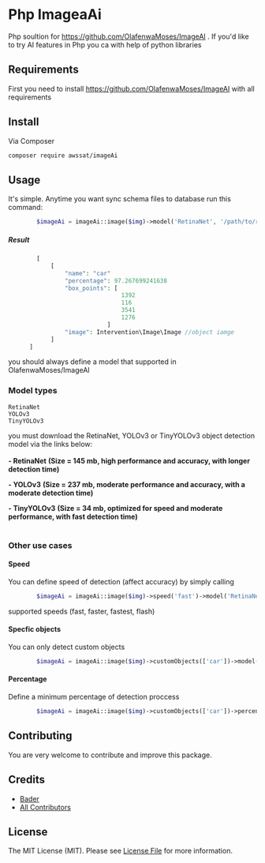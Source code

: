 # Php ImageaAi

Php soultion for https://github.com/OlafenwaMoses/ImageAI . If you'd like to try AI features in Php you ca with help of python libraries

## Requirements 
 First you need to install https://github.com/OlafenwaMoses/ImageAI with all requirements 
## Install

Via Composer
```bash
composer require awssat/imageAi
```


## Usage

It's simple. Anytime you want sync schema files to database run this command:
```php
        $imageAi = imageAi::image($img)->model('RetinaNet', '/path/to/resnet50_coco_best_v2.0.1.h5')->detect();
```
##### Result

```php
        [
            [
                "name": "car"
                "percentage": 97.267699241638
                "box_points": [
                                1392
                                116
                                3541
                                1276
                            ]
                "image": Intervention\Image\Image //object iamge
            ]
      ]
```

you should always define a model that supported in OlafenwaMoses/ImageAI 

### Model types

```
RetinaNet
YOLOv3
TinyYOLOv3
```

you must download the RetinaNet, YOLOv3 or TinyYOLOv3 object detection model via the links below: <br> <br>
 <span><b>- <a href="https://github.com/OlafenwaMoses/ImageAI/releases/download/1.0/resnet50_coco_best_v2.0.1.h5" style="text-decoration: none;" >RetinaNet</a></b> <b>(Size = 145 mb, high performance and accuracy, with longer detection time) </b></span> <br>

<span><b>- <a href="https://github.com/OlafenwaMoses/ImageAI/releases/download/1.0/yolo.h5" style="text-decoration: none;" >YOLOv3</a></b> <b>(Size = 237 mb, moderate performance and accuracy, with a moderate detection time) </b></span> <br>

<span><b>- <a href="https://github.com/OlafenwaMoses/ImageAI/releases/download/1.0/yolo-tiny.h5" style="text-decoration: none;" >TinyYOLOv3</a></b> <b>(Size = 34 mb, optimized for speed and moderate performance, with fast detection time) </b></span> <br><br>

### Other use cases

#### Speed
You can define speed of detection (affect accuracy) by simply calling

```php
        $imageAi = imageAi::image($img)->speed('fast')->model('RetinaNet', '/path/to/resnet50_coco_best_v2.0.1.h5')->detect();
```

supported speeds (fast, faster, fastest, flash)

#### Specfic objects

You can only detect custom objects

```php
        $imageAi = imageAi::image($img)->customObjects(['car'])->model('RetinaNet', '/path/to/resnet50_coco_best_v2.0.1.h5')->detect();
```

#### Percentage

Define a minimum percentage of detection proccess

```php
        $imageAi = imageAi::image($img)->customObjects(['car'])->percentage(90)->model('RetinaNet', '/path/to/resnet50_coco_best_v2.0.1.h5')->detect();
```


## Contributing

You are very welcome to contribute and improve this package.


## Credits

- [Bader][link-author]
- [All Contributors][link-contributors]

## License

The MIT License (MIT). Please see [License File](LICENSE.md) for more information.

[link-author]: https://github.com/if4lcon
[link-contributors]: ../../contributors
